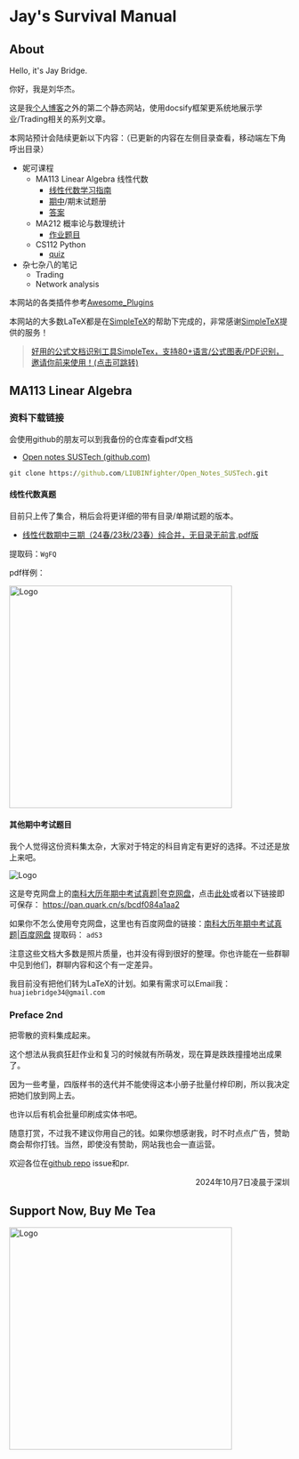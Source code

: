 
# Jay's Survival Manual

## About

Hello, it's Jay Bridge.

你好，我是刘华杰。

这是我[个人博客](https://liubinfighter.github.io/Blog/)之外的第二个静态网站，使用docsify框架更系统地展示学业/Trading相关的系列文章。

本网站预计会陆续更新以下内容：（已更新的内容在左侧目录查看，移动端左下角呼出目录）

- 妮可课程
  - MA113 Linear Algebra 线性代数
    - [线性代数学习指南](https://liubinfighter.github.io/Jay_Survival_Manual/#/doc/ma113/)
    - [期中](https://liubinfighter.github.io/Jay_Survival_Manual/#/doc/ma113/24_Spring_Midterm_en)/期末试题册
    - [答案](https://liubinfighter.github.io/Jay_Survival_Manual/#/doc/ma113/A_24_Spring_Midterm)
  - MA212 概率论与数理统计
    - [作业题目](https://liubinfighter.github.io/Jay_Survival_Manual/#/doc/ma212/)
  - CS112 Python
    - [quiz](https://liubinfighter.github.io/Jay_Survival_Manual/#/doc/cs112/quiz1)
- 杂七杂八的笔记
  - Trading
  - Network analysis

本网站的各类插件参考[Awesome_Plugins](https://docsify.js.org/#/awesome?id=plugins)

本网站的大多数LaTeX都是在[SimpleTeX](https://simpletex.cn/user/register?code=vrx6lzBo)的帮助下完成的，非常感谢[SimpleTeX](https://simpletex.cn/user/register?code=vrx6lzBo)提供的服务！

>[好用的公式文档识别工具SimpleTex，支持80+语言/公式图表/PDF识别，邀请你前来使用！(点击可跳转)](https://simpletex.cn/user/register?code=vrx6lzBo)

## MA113 Linear Algebra

### 资料下载链接

会使用github的朋友可以到我备份的仓库查看pdf文档

- [Open notes SUSTech (github.com)](https://github.com/LIUBINfighter/Open_Notes_SUSTech)

```cmd
git clone https://github.com/LIUBINfighter/Open_Notes_SUSTech.git
```

#### 线性代数真题

目前只上传了集合，稍后会将更详细的带有目录/单期试题的版本。

- [线性代数期中三期（24春/23秋/23春）纯合并，无目录无前言,pdf版](https://pan.quark.cn/s/70ca7b0d2eaf)

提取码：`WgFQ`

pdf样例：

<img alt="Logo" src="res\img\线性代数答案样例.png" height="400px">

#### 其他期中考试题目

我个人觉得这份资料集太杂，大家对于特定的科目肯定有更好的选择。不过还是放上来吧。

<img alt="Logo" src="res\img\南科大期中考试资料.png" height=auto>

<!-- <img alt="Logo" src="res\img\南科大期中考试资料.png" height="240px"> -->

这是夸克网盘上的[南科大历年期中考试真题|夸克网盘](https://pan.quark.cn/s/bcdf084a1aa2)，点击[此处](https://pan.quark.cn/s/bcdf084a1aa2)或者以下链接即可保存： https://pan.quark.cn/s/bcdf084a1aa2

如果你不怎么使用夸克网盘，这里也有百度网盘的链接：[南科大历年期中考试真题|百度网盘](https://pan.baidu.com/s/1SdgzsWYTWvbwxDLdze8P_w?pwd=adS3)     提取码：  `adS3`

注意这些文档大多数是照片质量，也并没有得到很好的整理。你也许能在一些群聊中见到他们，群聊内容和这个有一定差异。

我目前没有把他们转为LaTeX的计划。如果有需求可以Email我： `huajiebridge34@gmail.com`

### Preface 2nd

把零散的资料集成起来。

这个想法从我疯狂赶作业和复习的时候就有所萌发，现在算是跌跌撞撞地出成果了。

因为一些考量，四版样书的迭代并不能使得这本小册子批量付梓印刷，所以我决定把她们放到网上去。

也许以后有机会批量印刷成实体书吧。

随意打赏，不过我不建议你用自己的钱。如果你想感谢我，时不时点点广告，赞助商会帮你打钱。当然，即使没有赞助，网站我也会一直运营。

欢迎各位在[github repo](https://github.com/LIUBINfighter/Jay_Survival_Manual) issue和pr.

<div style="text-align: right;">2024年10月7日凌晨于深圳</div>

<!-- ### Preface 1st

>按：这是以前印刷样书测试的前言。针对obsidian markddown导出pdf进行了优化。你应该可以在卷饼群看到我专门留空方便书写的pdf.

你好，感谢你打开这本小册子。我是这个项目的负责人刘华杰。这篇文章其实是用作样书检查的测试，不过难得有心情写作，决心多写几句。

昏天黑地总算把第一个完整的全书pdf赶出来了，真是谢天谢地谢舍友。这一个月来对着各类源文件扣LaTeX和CSS眼都花了。

青柑普洱真不错，我要买一箱。但是没白花蛇草水好喝。

很多事情没有我们想象中的困难，做就对了。

你也许会喜欢我刻意放大的字体和大题留空的设计。Use them wisely.

要是真能印刷，不知道有多少人愿意付工本费。

不过你都看到这里了，我猜测之后还会有一篇线性代数学习指南。
 
<div style="text-align: right;">2024年9月16日凌晨于深圳</div> -->

## Support Now, Buy Me Tea

<img alt="Logo" src="res\img\support.png" height="400px">
